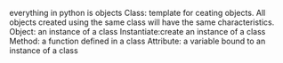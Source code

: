 everything in python is objects
Class: template for ceating objects. All objects created using the same class
will have the same characteristics. 
Object: an instance of a class
Instantiate:create an instance of a class
Method: a function defined in a class
Attribute: a variable bound to an instance of a class
